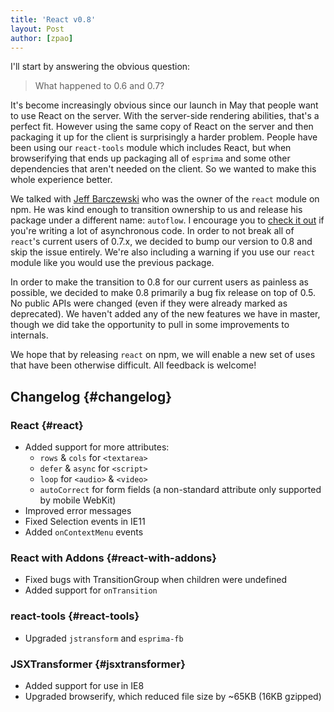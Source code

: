 ```yaml
---
title: 'React v0.8'
layout: Post
author: [zpao]
---
```


I'll start by answering the obvious question:

> What happened to 0.6 and 0.7?

It's become increasingly obvious since our launch in May that people want to use React on the server. With the server-side rendering abilities, that's a perfect fit. However using the same copy of React on the server and then packaging it up for the client is surprisingly a harder problem. People have been using our `react-tools` module which includes React, but when browserifying that ends up packaging all of `esprima` and some other dependencies that aren't needed on the client. So we wanted to make this whole experience better.

We talked with [Jeff Barczewski][jeff] who was the owner of the `react` module on npm. He was kind enough to transition ownership to us and release his package under a different name: `autoflow`. I encourage you to [check it out][autoflow] if you're writing a lot of asynchronous code. In order to not break all of `react`'s current users of 0.7.x, we decided to bump our version to 0.8 and skip the issue entirely. We're also including a warning if you use our `react` module like you would use the previous package.

In order to make the transition to 0.8 for our current users as painless as possible, we decided to make 0.8 primarily a bug fix release on top of 0.5. No public APIs were changed (even if they were already marked as deprecated). We haven't added any of the new features we have in master, though we did take the opportunity to pull in some improvements to internals.

We hope that by releasing `react` on npm, we will enable a new set of uses that have been otherwise difficult. All feedback is welcome!

## Changelog {#changelog}

### React {#react}

- Added support for more attributes:
  - `rows` & `cols` for `<textarea>`
  - `defer` & `async` for `<script>`
  - `loop` for `<audio>` & `<video>`
  - `autoCorrect` for form fields (a non-standard attribute only supported by mobile WebKit)
- Improved error messages
- Fixed Selection events in IE11
- Added `onContextMenu` events

### React with Addons {#react-with-addons}

- Fixed bugs with TransitionGroup when children were undefined
- Added support for `onTransition`

### react-tools {#react-tools}

- Upgraded `jstransform` and `esprima-fb`

### JSXTransformer {#jsxtransformer}

- Added support for use in IE8
- Upgraded browserify, which reduced file size by ~65KB (16KB gzipped)

[jeff]: https://github.com/jeffbski
[autoflow]: https://github.com/jeffbski/autoflow
